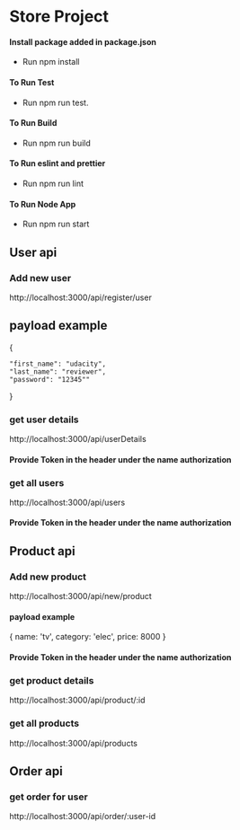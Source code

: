 # Store Project

#### Install package added in package.json

- Run npm install

#### To Run Test

- Run npm run test.

#### To Run Build

- Run npm run build

#### To Run eslint and prettier

- Run npm run lint

#### To Run Node App

- Run npm run start


## User api

### Add new user
http://localhost:3000/api/register/user
## payload example
{

    "first_name": "udacity",
    "last_name": "reviewer",
    "password": "12345""
}

### get user details
http://localhost:3000/api/userDetails
#### Provide Token in the header under the name authorization

### get all users
http://localhost:3000/api/users
#### Provide Token in the header under the name authorization

## Product api

### Add new product
http://localhost:3000/api/new/product
#### payload example
{
    name: 'tv',
    category: 'elec',
    price: 8000
}

#### Provide Token in the header under the name authorization

### get product details
http://localhost:3000/api/product/:id

### get all products
http://localhost:3000/api/products


## Order api

### get order for user
http://localhost:3000/api/order/:user-id
